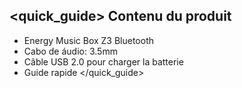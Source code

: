 ## <quick_guide> Contenu du produit

* Energy Music Box Z3 Bluetooth
* Cabo de áudio: 3.5mm
* Câble USB 2.0 pour charger la batterie
* Guide rapide
</quick_guide>
